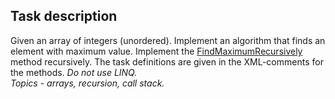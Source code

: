 ## Task description ##

Given an array of integers (unordered). Implement an algorithm that finds an element with maximum value. Implement the [FindMaximumRecursively](FindMaximumTask/ArrayExtension.cs#L29) method recursively. The task definitions are given in the XML-comments for the methods. _Do not use LINQ._   
*Topics - arrays, recursion, call stack.*